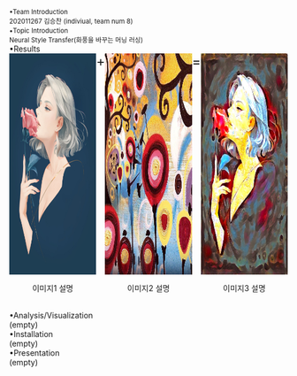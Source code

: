 <small>
•Team Introduction<br>
202011267 김승찬 (indiviual, team num 8)<br>
•Topic Introduction<br>
Neural Style Transfer(화풍을 바꾸는 머닝 러싱)<br>
</small>
•Results<br>

<div style="display: flex;">
  <div style="display: flex; flex-direction: column; align-items: center;">
    <img src="/output/combined_a01_candy height 50~1200/a01.jpg" width="286" height="400" />
    <p style="text-align: center;">이미지1 설명</p>
  </div>
  <div style="display: flex; flex-direction: column; align-items: center;">
    <p style="font-size: 24px; margin: 0;">+</p>
  </div>
  <div style="display: flex; flex-direction: column; align-items: center;">
    <img src="/output/combined_a01_candy height 50~1200/candy.jpg" width="286" height="400" />
    <p style="text-align: center;">이미지2 설명</p>
  </div>
  <div style="display: flex; flex-direction: column; align-items: center;">
    <p style="font-size: 24px; margin: 0;">=</p>
  </div>
  <div style="display: flex; flex-direction: column; align-items: center;">
    <img src="/output/combined_a01_candy height 50~1200/a01_candy_o_lbfgs_i_content_h_1200_m_vgg19_cw_100000.0_sw_30000.0_tv_1.0.jpg" width="286" height="400" />
    <p style="text-align: center;">이미지3 설명</p>
  </div>
</div>

<br>
•Analysis/Visualization<br>
(empty)<br>
•Installation<br>
(empty)<br>
•Presentation<br>
(empty)<br>
